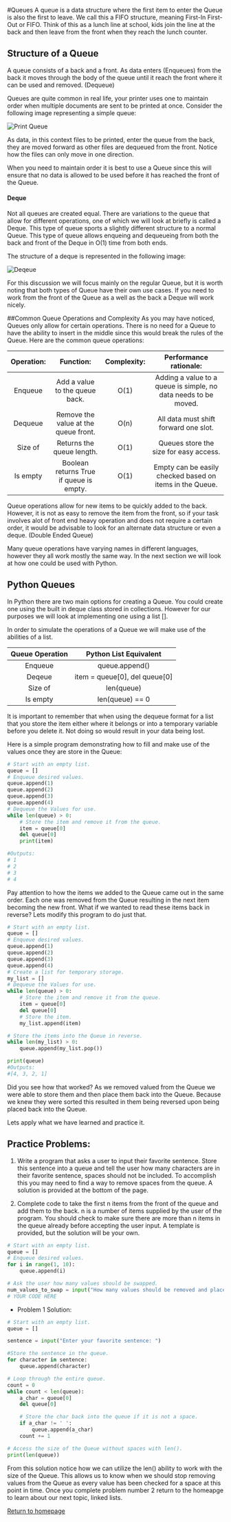 #Queues
A queue is a data structure where the first item to enter the Queue is also
the first to leave. We call this a FIFO structure, meaning First-In First-Out
or FIFO. Think of this as a lunch line at school, kids join the line at
the back and then leave from the front when they reach the lunch counter.
## Structure of a Queue
A queue consists of a back and a front. As data enters (Enqueues) from the back it
moves through the body of the queue until it reach the front where it can be used
and removed. (Dequeue)

Queues are quite common in real life, your printer uses one to maintain order
when multiple documents are sent to be printed at once. Consider the following
image representing a simple queue:

![Print Queue](queue.JPG)

As data, in this context files to be printed, enter the queue from the back, they
are moved forward as other files are dequeued from the front. Notice how
the files can only move in one direction.

When you need to maintain order it is best to use a Queue since this will 
ensure that no data is allowed to be used before it has reached the front
of the Queue.

#### Deque
Not all queues are created equal. There are variations to the queue that allow for different
operations, one of which we will look at briefly is called a Deque. This type of
queue sports a slightly different structure to a normal Queue. This type of queue allows
enqueing and dequeueing from both the back and front of the Deque in O(1) time
from both ends.

The structure of a deque is represented in the following image:

![Deqeue](deque.JPG)

For this discussion we will focus mainly on the regular Queue, but it is worth
noting that both types of Queue have their own use cases. If you need to work from
the front of the Queue as a well as the back a Deque will work nicely.

##Common Queue Operations and Complexity
As you may have noticed, Queues only allow for certain operations. There is no
need for a Queue to have the ability to insert in the middle since this
would break the rules of the Queue. Here are the common queue operations:

| Operation:  |                Function:                | Complexity: |                      Performance rationale:                     |
|:-----------:|:---------------------------------------:|:-----------:|:---------------------------------------------------------------:|
|   Enqueue   |      Add a value to the queue back.     |     O(1)    | Adding a value to a queue is simple, no data needs to be moved. |
|   Dequeue   |   Remove the value at the queue front.  |     O(n)    |              All data must shift forward one slot.              |
|   Size of   |        Returns the queue length.        |     O(1)    |              Queues store the size for easy access.             |
|   Is empty  | Boolean returns True if queue is empty. |     O(1)    |     Empty can be easily checked based on items in the Queue.    |

Queue operations allow for new items to be quickly added to the back. However, it is
not as easy to remove the item from the front, so if your task involves alot of
front end heavy operation and does not require a certain order, it would be advisable
to look for an alternate data structure or even a deque. (Double Ended Queue)

Many queue operations have varying names in different languages, however they all
work mostly the same way. In the next section we will look at how one could
be used with Python.

## Python Queues
In Python there are two main options for creating a Queue. You could create one using the built in
deque class stored in collections. However for our purposes we will look at implementing one using a list [].

In order to simulate the operations of a Queue we will make use of the abilities of a list.

| Queue Operation |    Python List Equivalent    |
|:---------------:|:----------------------------:|
|     Enqueue     |        queue.append()        |
|      Deqeue     | item = queue[0], del queue[0] |
|     Size of     |          len(queue)          |
|     Is empty    |        len(queue) == 0       |

It is important to remember that when using the dequeue format for a list that
you store the item either where it belongs or into a temporary variable before you
delete it. Not doing so would result in your data being lost.

Here is a simple program demonstrating how to fill and make use of the values
once they are store in the Queue:

```python
# Start with an empty list.
queue = []
# Enqueue desired values.
queue.append(1)
queue.append(2)
queue.append(3)
queue.append(4)
# Dequeue the Values for use.
while len(queue) > 0:
    # Store the item and remove it from the queue.
    item = queue[0]
    del queue[0]
    print(item)

#Outputs:
# 1
# 2
# 3
# 4
```
Pay attention to how the items we added to the Queue came out in the same order.
Each one was removed from the Queue resulting in the next item becoming the new front.
What if we wanted to read these items back in reverse? Lets modify this program to
do just that.

```python
# Start with an empty list.
queue = []
# Enqueue desired values.
queue.append(1)
queue.append(2)
queue.append(3)
queue.append(4)
# Create a list for temporary storage.
my_list = []
# Dequeue the Values for use.
while len(queue) > 0:
    # Store the item and remove it from the queue.
    item = queue[0]
    del queue[0]
    # Store the item.
    my_list.append(item)

# Store the items into the Queue in reverse.
while len(my_list) > 0:
    queue.append(my_list.pop())

print(queue)
#Outputs:
#[4, 3, 2, 1]
```

Did you see how that worked? As we removed valued from the Queue we were able
to store them and then place them back into the Queue. Because we knew they were
sorted this resulted in them being reversed upon being placed back into the
Queue.

Lets apply what we have learned and practice it.

## Practice Problems:
1. Write a program that asks a user to input their favorite sentence. Store
this sentence into a queue and tell the user how many characters are in their
favorite sentence, spaces should not be included. To accomplish this you may
need to find a way to remove spaces from the queue. A solution is provided at
the bottom of the page.

2. Complete code to take the first n items from the front of the queue and
add them to the back. n is a number of items supplied by the user of the program.
You should check to make sure there are more than n items in the queue already
before accepting the user input. A template is provided, but the solution will
be your own.

```python
# Start with an empty list.
queue = []
# Enqueue desired values.
for i in range(1, 10):
    queue.append(i)

# Ask the user how many values should be swapped.   
num_values_to_swap = input("How many values should be removed and placed on the back of the Queue: ")
# YOUR CODE HERE
```

* Problem 1 Solution:
```python
# Start with an empty list.
queue = []

sentence = input("Enter your favorite sentence: ")

#Store the sentence in the queue.
for character in sentence:
    queue.append(character)

# Loop through the entire queue.
count = 0
while count < len(queue):
    a_char = queue[0]
    del queue[0]

    # Store the char back into the queue if it is not a space.
    if a_char != ' ':
        queue.append(a_char)
    count += 1

# Access the size of the Queue without spaces with len().
print(len(queue))
```
From this solution notice how we can utilize the len() ability to work
with the size of the Queue. This allows us to know when we should stop
removing values from the Queue as every value has been checked for a space
at this point in time. Once you complete problem number 2 return to the homeapge to
learn about our next topic, linked lists.

[Return to homepage](README.md)
